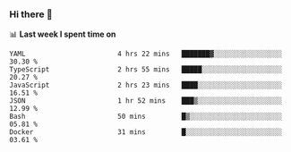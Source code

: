 ### Hi there 👋

<!--
**DBvc/DBvc** is a ✨ _special_ ✨ repository because its `README.md` (this file) appears on your GitHub profile.

Here are some ideas to get you started:

- 🔭 I’m currently working on ...
- 🌱 I’m currently learning ...
- 👯 I’m looking to collaborate on ...
- 🤔 I’m looking for help with ...
- 💬 Ask me about ...
- 📫 How to reach me: ...
- 😄 Pronouns: ...
- ⚡ Fun fact: ...
-->

📊 **Last week I spent time on**
<!--START_SECTION:waka-->

```text
YAML                       4 hrs 22 mins   ███████▓░░░░░░░░░░░░░░░░░   30.30 %
TypeScript                 2 hrs 55 mins   █████░░░░░░░░░░░░░░░░░░░░   20.27 %
JavaScript                 2 hrs 23 mins   ████░░░░░░░░░░░░░░░░░░░░░   16.51 %
JSON                       1 hr 52 mins    ███▒░░░░░░░░░░░░░░░░░░░░░   12.99 %
Bash                       50 mins         █▒░░░░░░░░░░░░░░░░░░░░░░░   05.81 %
Docker                     31 mins         █░░░░░░░░░░░░░░░░░░░░░░░░   03.61 %
```

<!--END_SECTION:waka-->
